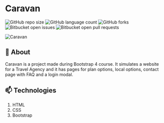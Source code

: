 # Caravan

![GitHub repo size](https://img.shields.io/github/repo-size/laporeon/caravan?style=for-the-badge)
![GitHub language count](https://img.shields.io/github/languages/count/laporeon/caravan?style=for-the-badge)
![GitHub forks](https://img.shields.io/github/forks/laporeon/caravan?style=for-the-badge)
![Bitbucket open issues](https://img.shields.io/bitbucket/issues/laporeon/caravan?style=for-the-badge)
![Bitbucket open pull requests](https://img.shields.io/bitbucket/pr-raw/laporeon/caravan?style=for-the-badge)

![Caravan](https://user-images.githubusercontent.com/34722707/118162026-aa92b480-b3f6-11eb-8f87-fe3c1fcd5252.gif)

## 📄 About

Caravan is a project made during Bootstrap 4 course. It simulates a website for a Travel Agency and it has pages for plan options, local options, contact page with FAQ and a login modal.

## 📫 Technologies

1. HTML
2. CSS
3. Bootstrap
